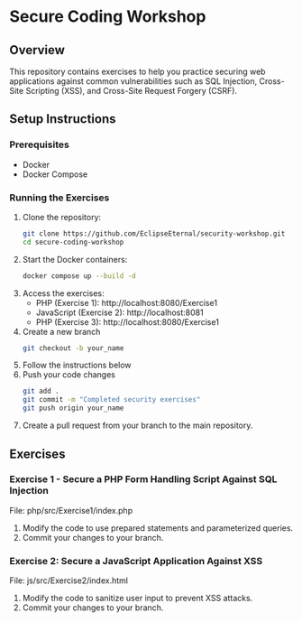 # Secure Coding Workshop

## Overview

This repository contains exercises to help you practice securing web applications against common vulnerabilities such as
SQL Injection, Cross-Site Scripting (XSS), and Cross-Site Request Forgery (CSRF).

## Setup Instructions

### Prerequisites

- Docker
- Docker Compose

### Running the Exercises

1. Clone the repository:
   ```bash
   git clone https://github.com/EclipseEternal/security-workshop.git
   cd secure-coding-workshop
2. Start the Docker containers:
   ```bash
   docker compose up --build -d
3. Access the exercises:
    * PHP (Exercise 1): http://localhost:8080/Exercise1
    * JavaScript (Exercise 2): http://localhost:8081
    * PHP (Exercise 3): http://localhost:8080/Exercise1
4. Create a new branch
   ```bash
   git checkout -b your_name   
5. Follow the instructions below
6. Push your code changes
   ```bash
   git add .
   git commit -m "Completed security exercises"
   git push origin your_name
7. Create a pull request from your branch to the main repository.
## Exercises

### Exercise 1 - Secure a PHP Form Handling Script Against SQL Injection

File: php/src/Exercise1/index.php

1. Modify the code to use prepared statements and parameterized queries.
2. Commit your changes to your branch.

### Exercise 2: Secure a JavaScript Application Against XSS

File: js/src/Exercise2/index.html

1. Modify the code to sanitize user input to prevent XSS attacks.
2. Commit your changes to your branch.